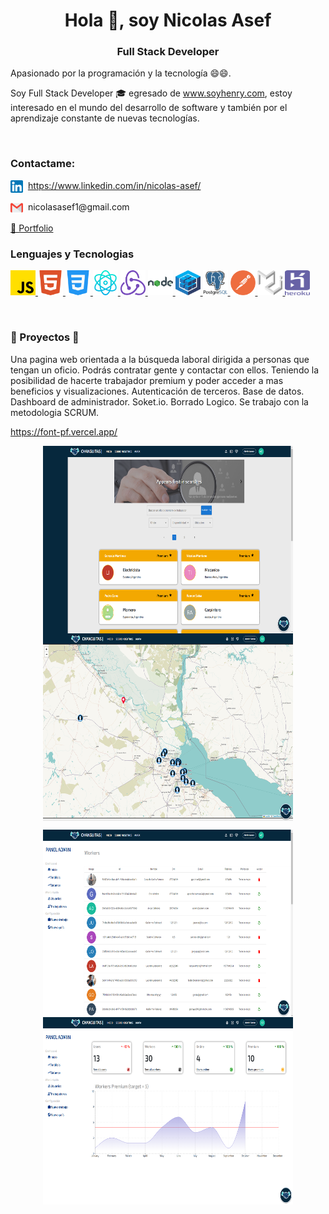 <h1 align="center">Hola 👋, soy Nicolas Asef</h1>
<h3 align="center">Full Stack Developer</h3>

Apasionado por la programación y la tecnología 😄😄.

Soy Full Stack Developer 🎓 egresado de www.soyhenry.com, estoy interesado en el mundo del desarrollo de software y también por el aprendizaje constante de nuevas tecnologías.

</br>
<h3>Contactame: </h3>
<p align = "bottom" text-align = "bottom"> <a><img align="center" src="./assets/images/linkedin.png" alt="https://www.linkedin.com/in/nicolas-asef/" height="20" width="20"/></a>&nbsp&nbsp<a href="https://www.linkedin.com/in/nicolas-asef/" target="_black">https://www.linkedin.com/in/nicolas-asef/</a></p>
<p align = "bottom" text-align = "bottom"> <a><img align="center" src="./assets/images/gmail.png" alt="nicolasasef1@gmail.com" height="20" width="20"/></a>&nbsp nicolasasef1@gmail.com</p>
<p align = "bottom" text-align = "bottom"><a href="https://nicolas-asef-portfolio.vercel.app/" target="_black"> 💼 Portfolio</a></p>

<h3 align="left">Lenguajes y Tecnologias</h3>
<p align="left"> 
<a href="https://www.javascript.com/" target="_blank"> <img src="./assets/images/js.png" alt="javascript" width="40" height="40"/> </a> 
<a href="https://developer.mozilla.org/es/docs/Web/HTML" target="_blank"> <img src="./assets/images/html5.png" alt="html5" width="40" height="40"/> </a> 
<a href="https://developer.mozilla.org/es/docs/Web/CSS" target="_blank"> <img src="./assets/images/css-3.png" alt="css" width="40" height="40"/> </a> 
<a href="https://es.reactjs.org/" target="_blank"> <img src="./assets/images/react.png" alt="react" width="40" height="40"/> </a> 
<a href="https://es.redux.js.org/" target="_blank"> <img src="./assets/images/redux.png" alt="redux" width="40" height="40"/> </a> 
<a href="https://nodejs.org/en/" target="_blank"> <img src="./assets/images/node.png" alt="node.js" width="40" height="40"/> </a> 
<a href="https://sequelize.org/" target="_blank"> <img src="./assets/images/sequelize.png" alt="sequelize" width="40" height="40"/> </a> 
<a href="https://www.postgresql.org" target="_blank"> <img src="https://raw.githubusercontent.com/devicons/devicon/master/icons/postgresql/postgresql-original-wordmark.svg" alt="postgresql" width="40" height="40"/> </a> 
<a href="https://www.postman.com/" target="_blank"> <img src="./assets/images/postman.png" alt="react" width="40" height="40"/> </a> 
<a href="https://mui.com/ target="_blank"> <img src="./assets/images/material.png" alt="material ui" width="40" height="40"/> </a> 
<a href="https://www.heroku.com/" target="_blank"> <img src="./assets/images/heroku.png" alt="heroku" width="40" height="40"/> </a> 
</p>

</br>
<h3>🚀 Proyectos 🚀 </h3>

<p>Una pagina web orientada a la búsqueda laboral dirigida a personas que tengan un oficio. Podrás contratar gente y contactar con ellos. Teniendo la posibilidad de hacerte trabajador premium y poder acceder a mas beneficios y visualizaciones. Autenticación de terceros. Base de datos. Dashboard de administrador. Soket.io. Borrado Logico. Se trabajo con la metodologia SCRUM. </p>
                                                                                                                            
<a href="https://font-pf.vercel.app/" target="_blank"> https://font-pf.vercel.app/</a>

<p align="center">
<img align="center" width="400px" height="300px" src="./assets/imgagesProyecto/home.png" alt="home proyecto"/>
<img align="center" width="400px" height="300px" src="./assets/imgagesProyecto/mapa.png" alt="mapa proyecto"/>
</p>
<p align="center">
<img align="center" width="400px" height="300px" src="./assets/imgagesProyecto/borrado.png" alt="borrado proyecto"/>
<img align="center" width="400px" height="300px" src="./assets/imgagesProyecto/dashboard.png" alt="dashboard proyecto"/>
</p>


<!--
**nicolas-asef/nicolas-asef** is a ✨ _special_ ✨ repository because its `README.md` (this file) appears on your GitHub profile.

Here are some ideas to get you started:

- 🔭 I’m currently working on ...
- 🌱 I’m currently learning ...
- 👯 I’m looking to collaborate on ...
- 🤔 I’m looking for help with ...
- 💬 Ask me about ...
- 📫 How to reach me: ...
- 😄 Pronouns: ...
- ⚡ Fun fact: ...
-->

